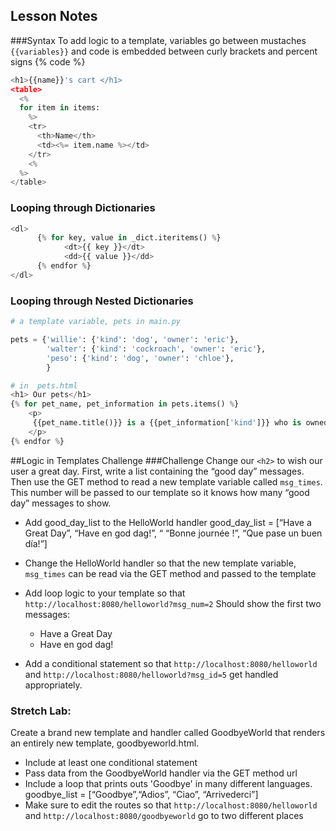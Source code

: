 ## Lesson Notes
###Syntax
To add logic to a template, variables go between mustaches `{{variables}}` and code is embedded between curly brackets and percent signs {% code %} 
```python
<h1>{{name}}'s cart </h1>
<table>
  <%
  for item in items:
    %>
    <tr>
      <th>Name</th>
      <td><%= item.name %></td>
    </tr>
    <%
  %>
</table>
```
### Looping through Dictionaries
```python
<dl>
      {% for key, value in _dict.iteritems() %}
            <dt>{{ key }}</dt>
            <dd>{{ value }}</dd>
      {% endfor %}
</dl>
```
### Looping through Nested Dictionaries
```python
# a template variable, pets in main.py

pets = {'willie': {'kind': 'dog', 'owner': 'eric'},
        'walter': {'kind': 'cockroach', 'owner': 'eric'},
        'peso': {'kind': 'dog', 'owner': 'chloe'},
        }

# in  pets.html
<h1> Our pets</h1>
{% for pet_name, pet_information in pets.items() %}
    <p>
     {{pet_name.title()}} is a {{pet_information['kind']}} who is owned by {{pet_information['owner'])}}. 
    </p>   
{% endfor %}    
```

##Logic in Templates Challenge
###Challenge
Change our `<h2>` to wish our user a great day. First, write a list containing the “good day” messages. Then use the GET method to read a new template variable called `msg_times`. This number will be passed to our template so it knows  how many “good day” messages to show.

* Add good_day_list to the HelloWorld handler
good_day_list = [“Have a Great Day”, “Have en god dag!”, “ “Bonne journée !”, “Que pase un buen día!”]

* Change the HelloWorld handler so that the new template variable, `msg_times` can be read via the GET method and passed to the template

* Add loop logic to your template so that 
`http://localhost:8080/helloworld?msg_num=2`
  Should show the first two messages:
  * Have a Great Day 
  * Have en god dag!

* Add a conditional statement so that
`http://localhost:8080/helloworld`
and
`http://localhost:8080/helloworld?msg_id=5`
get handled appropriately.


### Stretch Lab: 
Create a brand new template and handler called GoodbyeWorld that renders an entirely new template, goodbyeworld.html. 
* Include at least one conditional statement
* Pass data from the GoodbyeWorld handler via the GET method url
* Include a loop that prints outs 'Goodbye' in many different languages. goodbye_list = [“Goodbye”,“Adios”, “Ciao”, “Arrivederci”]
* Make sure to edit the routes so that 
`http://localhost:8080/helloworld`
and
`http://localhost:8080/goodbyeworld`
go to two different places
